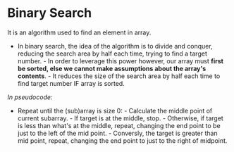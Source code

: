 # Binary Search
It is an algorithm used to find an element in array. 
- In binary search, the idea of the algorithm is to divide and conquer, reducing the search area by half each time, trying to find a target number. 
        - In order to leverage this power however, our array must **first be sorted, else we cannot make assumptions about the array's contents**. 
        - It reduces the size of the search area by half each time to find target number IF array is sorted. 
        
_In pseudocode:_
- Repeat until the (sub)array is size 0:
        - Calculate the middle point of current subarray. 
        - If target is at the middle, stop. 
        - Otherwise, if target is less than what's at the middle, repeat, changing the end point to be just to the left of the mid point.
        - Conversly, the target is greater than mid point, repeat, changing the end point to just to the right of midpoint. 

